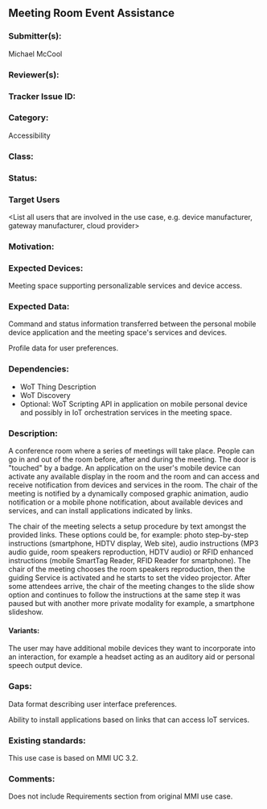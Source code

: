 ## Meeting Room Event Assistance

### Submitter(s): 

Michael McCool

### Reviewer(s):

<Suggest reviewers>

### Tracker Issue ID:

<please leave blank>

### Category:

Accessibility

### Class:

<please leave blank>

### Status:

<please leave blank>

### Target Users

<List all users that are involved in the use case, e.g. device manufacturer, gateway manufacturer, cloud provider>

### Motivation:


### Expected Devices:

Meeting space supporting personalizable services and device access.

### Expected Data:

Command and status information transferred between the personal mobile device
application and the meeting space's services and devices.

Profile data for user preferences.

### Dependencies:

- WoT Thing Description
- WoT Discovery
- Optional: WoT Scripting API in application on mobile personal device and possibly
  in IoT orchestration services in the meeting space.

### Description:

A conference room where a series of meetings will take place.
People can go in and out of the room before,
after and during the meeting.
The door is "touched" by a badge.
An application on the user's mobile device can
activate any available display in the room and the room and can access and
receive notification from devices and services in the room.
The chair of the meeting is notified by a dynamically composed graphic animation,
audio notification or a mobile phone notification,
about available devices and services, and 
can install applications indicated by links.

The chair of the meeting selects a setup procedure by text amongst the provided links.
These options could be, for example:
photo step-by-step instructions (smartphone, HDTV display, Web site),
audio instructions (MP3 audio guide, room speakers reproduction, HDTV audio)
or RFID enhanced instructions (mobile SmartTag Reader, RFID Reader for smartphone).
The chair of the meeting chooses the room speakers reproduction,
then the guiding Service is activated and he starts to set the video projector.
After some attendees arrive,
the chair of the meeting changes to the slide show option and continues to
follow the instructions at the same step it was paused but with another more
private modality for example, a smartphone slideshow.

#### Variants:

The user may have additional mobile devices they want to incorporate into
an interaction, for example a headset acting as an auditory aid or personal speech output
device.

### Gaps:

Data format describing user interface preferences.

Ability to install applications based on links that can access IoT services.

### Existing standards:

This use case is based on MMI UC 3.2.

### Comments:

Does not include Requirements section from original MMI use case.

